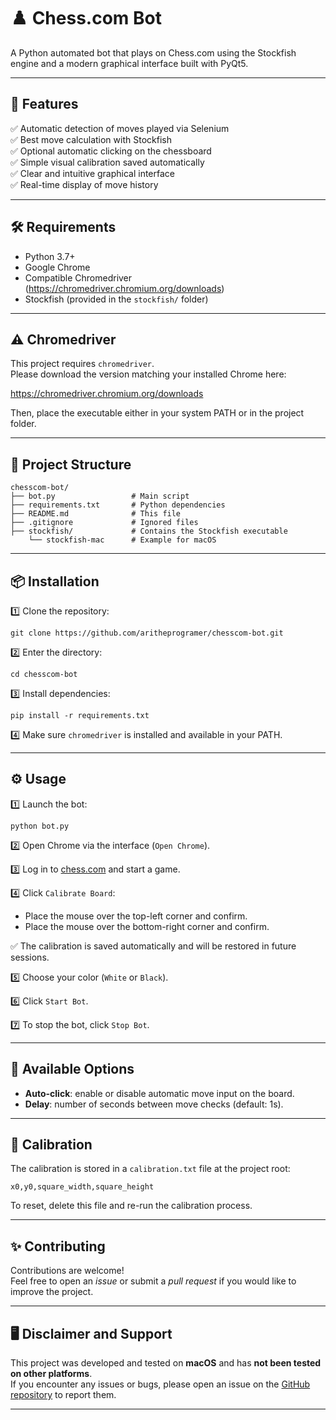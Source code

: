 # ♟️ Chess.com Bot

A Python automated bot that plays on Chess.com using the Stockfish engine and a modern graphical interface built with PyQt5.

---

## 🚀 Features

✅ Automatic detection of moves played via Selenium  
✅ Best move calculation with Stockfish  
✅ Optional automatic clicking on the chessboard  
✅ Simple visual calibration saved automatically  
✅ Clear and intuitive graphical interface  
✅ Real-time display of move history

---

## 🛠️ Requirements

- Python 3.7+
- Google Chrome
- Compatible Chromedriver (https://chromedriver.chromium.org/downloads)
- Stockfish (provided in the `stockfish/` folder)

---

## ⚠️ Chromedriver

This project requires `chromedriver`.  
Please download the version matching your installed Chrome here:

https://chromedriver.chromium.org/downloads

Then, place the executable either in your system PATH or in the project folder.

---

## 📂 Project Structure

```
chesscom-bot/
├── bot.py                 # Main script
├── requirements.txt       # Python dependencies
├── README.md              # This file
├── .gitignore             # Ignored files
├── stockfish/             # Contains the Stockfish executable
    └── stockfish-mac      # Example for macOS
```

---

## 📦 Installation

1️⃣ Clone the repository:
```
git clone https://github.com/aritheprogramer/chesscom-bot.git
```

2️⃣ Enter the directory:
```
cd chesscom-bot
```

3️⃣ Install dependencies:
```
pip install -r requirements.txt
```

4️⃣ Make sure `chromedriver` is installed and available in your PATH.

---

## ⚙️ Usage

1️⃣ Launch the bot:
```
python bot.py
```

2️⃣ Open Chrome via the interface (`Open Chrome`).

3️⃣ Log in to [chess.com](https://www.chess.com/play/computer) and start a game.

4️⃣ Click `Calibrate Board`:
- Place the mouse over the top-left corner and confirm.
- Place the mouse over the bottom-right corner and confirm.

✅ The calibration is saved automatically and will be restored in future sessions.

5️⃣ Choose your color (`White` or `Black`).

6️⃣ Click `Start Bot`.

7️⃣ To stop the bot, click `Stop Bot`.

---

## 🧩 Available Options

- **Auto-click**: enable or disable automatic move input on the board.
- **Delay**: number of seconds between move checks (default: 1s).

---

## 💾 Calibration

The calibration is stored in a `calibration.txt` file at the project root:
```
x0,y0,square_width,square_height
```
To reset, delete this file and re-run the calibration process.

---

## ✨ Contributing

Contributions are welcome!  
Feel free to open an *issue* or submit a *pull request* if you would like to improve the project.

---

## 🖥️ Disclaimer and Support

This project was developed and tested on **macOS** and has **not been tested on other platforms**.  
If you encounter any issues or bugs, please open an issue on the [GitHub repository](https://github.com/aritheprogramer/chesscom-bot) to report them.

---

